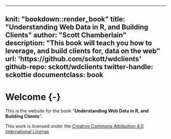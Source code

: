 
---
knit: "bookdown::render_book"
title: "Understanding Web Data in R, and Building Clients"
author: "Scott Chamberlain"
description: "This book will teach you how to leverage, and build clients for, data on the web"
url: 'https\://github.com/sckott/wdclients'
github-repo: sckott/wdclients
twitter-handle: sckottie
documentclass: book
---

# Welcome {-}

This is the website for the book "__Understanding Web Data in R, and Building Clients__".

This work is licensed under the [Creative Commons Attribution 4.0 International License](https://creativecommons.org/licenses/by/4.0)
